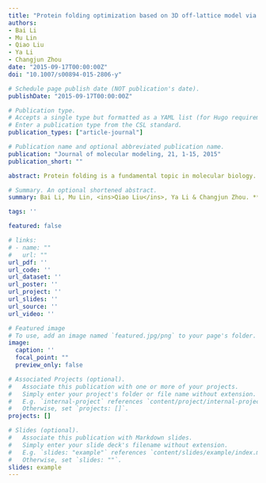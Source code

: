 ```yaml
---
title: "Protein folding optimization based on 3D off-lattice model via an improved artificial bee colony algorithm"
authors:
- Bai Li
- Mu Lin
- Qiao Liu
- Ya Li
- Changjun Zhou 
date: "2015-09-17T00:00:00Z"
doi: "10.1007/s00894-015-2806-y"

# Schedule page publish date (NOT publication's date).
publishDate: "2015-09-17T00:00:00Z"

# Publication type.
# Accepts a single type but formatted as a YAML list (for Hugo requirements).
# Enter a publication type from the CSL standard.
publication_types: ["article-journal"]

# Publication name and optional abbreviated publication name.
publication: "Journal of molecular modeling, 21, 1-15, 2015"
publication_short: ""

abstract: Protein folding is a fundamental topic in molecular biology. Conventional experimental techniques for protein structure identification or protein folding recognition require strict laboratory requirements and heavy operating burdens, which have largely limited their applications. Alternatively, computer-aided techniques have been developed to optimize protein structures or to predict the protein folding process. In this paper, we utilize a 3D off-lattice model to describe the original protein folding scheme as a simplified energy-optimal numerical problem, where all types of amino acid residues are binarized into hydrophobic and hydrophilic ones. We apply a balance-evolution artificial bee colony (BE-ABC) algorithm as the minimization solver, which is featured by the adaptive adjustment of search intensity to cater for the varying needs during the entire optimization process. In this work, we establish a benchmark case set with 13 real protein sequences from the Protein Data Bank database and evaluate the convergence performance of BE-ABC algorithm through strict comparisons with several state-of-the-art ABC variants in short-term numerical experiments. Besides that, our obtained best-so-far protein structures are compared to the ones in comprehensive previous literature. This study also provides preliminary insights into how artificial intelligence techniques can be applied to reveal the dynamics of protein folding.

# Summary. An optional shortened abstract.
summary: Bai Li, Mu Lin, <ins>Qiao Liu</ins>, Ya Li & Changjun Zhou. ***Journal of Molecular Modeling***, 2015.

tags: ''

featured: false

# links:
# - name: ""
#   url: ""
url_pdf: ''
url_code: ''
url_dataset: ''
url_poster: ''
url_project: ''
url_slides: ''
url_source: ''
url_video: ''

# Featured image
# To use, add an image named `featured.jpg/png` to your page's folder. 
image:
  caption: ''
  focal_point: ""
  preview_only: false

# Associated Projects (optional).
#   Associate this publication with one or more of your projects.
#   Simply enter your project's folder or file name without extension.
#   E.g. `internal-project` references `content/project/internal-project/index.md`.
#   Otherwise, set `projects: []`.
projects: []

# Slides (optional).
#   Associate this publication with Markdown slides.
#   Simply enter your slide deck's filename without extension.
#   E.g. `slides: "example"` references `content/slides/example/index.md`.
#   Otherwise, set `slides: ""`.
slides: example
---
```


<!-- {{% callout note %}}
Click the *Cite* button above to demo the feature to enable visitors to import publication metadata into their reference management software.
{{% /callout %}} -->

<!-- {{% callout note %}}
Create your slides in Markdown - click the *Slides* button to check out the example.
{{% /callout %}} -->

<!-- Add the publication's **full text** or **supplementary notes** here. You can use rich formatting such as including [code, math, and images](https://docs.hugoblox.com/content/writing-markdown-latex/). -->
